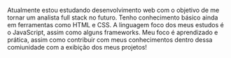 
Atualmente estou estudando desenvolvimento web com o objetivo de me tornar um analista full stack no futuro.
Tenho conhecimento básico ainda em ferramentas como HTML e CSS.
A linguagem foco dos meus estudos é o JavaScript, assim como alguns frameworks.
Meu foco é aprendizado e prática, assim como contribuir com meus conhecimentos dentro dessa comiunidade com a exibição dos meus projetos!
